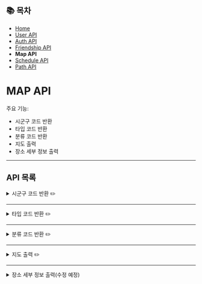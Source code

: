 ## 📚 목차
- [Home](../README.md)
- [User API](UserAPI.md)
- [Auth API](AuthAPI.md)
- [Friendship API](FriendshipAPI.md)
- **Map API**
- [Schedule API](ScheduleAPI.md)
- [Path API](PathAPI.md)

# MAP API
주요 기능:
- 시군구 코드 반환
- 타입 코드 반환
- 분류 코드 반환
- 지도 출력
- 장소 세부 정보 출력

---

## API 목록

<details>
<summary>시군구 코드 반환 ✏️</summary>

**GET** `/map/region`

> 시군구 코드를 반환합니다.

#### 요청 코드
```javascript
axios
    .get(`${API_BASE_URL}/map/region`)
```
#### 응답 바디
```json
[
  {
    "code": "1",
    "name": "강남구"
  },
  {
    "code": "2",
    "name": "강동구"
  },
  {
    "code": "3",
    "name": "강북구"
  },
  {
    "code": "4",
    "name": "강서구"
  }
]
```
</details>

---

<details>
<summary>타입 코드 반환 ✏️</summary>

**GET** `/map/type`

> 타입 코드를 반환합니다.

#### 요청 코드
```javascript
axios
    .get(`${API_BASE_URL}/map/type`)
```
#### 응답 바디
```json
[
  {
    "code": "1",
    "name": "관광지"
  },
  {
    "code": "2",
    "name": "문화시설"
  },
  {
    "code": "3",
    "name": "행사/공연/축제"
  },
  {
    "code": "4",
    "name": "레포츠"
  },
  {
    "code": "5",
    "name": "쇼핑"
  },
  {
    "code": "6",
    "name": "음식점"
  }
]
```
</details>

---

<details>
<summary>분류 코드 반환 ✏️</summary>

**GET** `/map/category`

> 대/중/소분류 코드를 반환합니다.  
> typeCode 파라미터는 필수 파라미터입니다.  
> cat1과 cat2를 파라미터에 포함시키지 않으면 typeCode에 맞는 대분류(cat1),  
> cat1만 파라미터에 포함시키면 typeCode에 맞는 중분류(cat2),  
> cat1과 cat2를 파라미터에 포함시키면 소분류(cat3)를 반환합니다.

#### 요청 코드 1
```javascript
axios
    .get(`${API_BASE_URL}/map/category?typeCode=1`)
```
#### 응답 바디 1
```json
[
  {
    "code": "A01",
    "name": "자연"
  },
  {
    "code": "A02",
    "name": "인문(문화/예술/역사)"
  }
]
```

#### 요청 코드 2
```javascript
axios
    .get(`${API_BASE_URL}/map/category?typeCode=1&cat1=A05&cat2=A0502`)
```
#### 응답 바디 2
```json
[
  {
    "code": "A05020100",
    "name": "한식"
  },
  {
    "code": "A05020200",
    "name": "서양식"
  },
  {
    "code": "A05020300",
    "name": "일식"
  },
  {
    "code": "A05020400",
    "name": "중식"
  },
  {
    "code": "A05020700",
    "name": "이색음식점"
  },
  {
    "code": "A05020900",
    "name": "카페/전통찻집"
  },
  {
    "code": "A05021000",
    "name": "클럽"
  }
]
```
</details>

---

<details>
<summary>지도 출력 ✏️</summary>

**GET** `/map`

> 사용자가 선택한 방법으로 주변의 장소를 조회합니다.  
> 파라미터 종류는 다음과 같습니다.  

| 파라미터        | 설명                                                  | 값 예시                                                                                        |
|-------------|-----------------------------------------------------|---------------------------------------------------------------------------------------------|
| search      | 장소 선택 방법                                            | area(지역구), location(위치), address(주소), middle-point(2)(중간지점)                                 |
| sort        | 정렬 방법                                               | title_asc(가나다순 오름차순 정렬), rating_asc(평점순 오름차순 정렬), user_ratings_total_dsc(총 평점 개수 내림차순 정렬) 등 |
| sigunguCode | 시군구 코드(search=area일 때만 필요)                          | 1(강남구), 2(강동구) 등                                                                            |
| latitude    | 위도(search=location일 때만 필요)                          | 37.6092635094031                                                                            |
| longitude   | 경도(search=location일 때만 필요)                          | 127.06471287129368                                                                          |
| address     | 주소(search=address, middle-point(2)일 때만 필요, 여러 개 가능) | 서울특별시 관악구 보라매로 62, 서울특별시 동대문구 답십리로56길 105 등                                                 |
| typeCode    | 타입 종류(필수X)                                          | 1(관광지), 2(문화시설), 3(행사/공연/축제), 4(레포츠), 5(쇼핑), 6(음식점)                                         |
| cat1        | 대분류(필수X)                                            | A05(음식)                                                                                     |
| cat2        | 중분류(필수X)                                            | A0502(음식점)                                                                                  |
| cat3        | 소분류(필수X)                                            | A05020900(카페/전통찻집)                                                                          |

### 1. 지역구를 기반으로 조회할 경우
#### 요청 코드 ✏️
```javascript
axios
    .get(`${API_BASE_URL}/map?search=area&sort=rating_dsc&sigunguCode=${sigunguCode}&theme=${theme}`)
```

#### 응답 바디 ✏️
```json
[
  {
    "addr": "서울특별시 강남구 압구정로42길 25-10 1~2층",
    "areaCode": "1",
    "sigunguCode": "1",
    "contentId": "2867691",
    "typeCode": "6",
    "cat1": "A05",
    "cat2": "A0502",
    "cat3": "A05020100",
    "firstImage": "http://tong.visitkorea.or.kr/cms/resource/81/2867681_image2_1.jpg",
    "firstImage2": "http://tong.visitkorea.or.kr/cms/resource/81/2867681_image3_1.jpg",
    "mapX": "127.0358085855",
    "mapY": "37.5270487520",
    "title": "우텐더",
    "rating": "4.5",
    "userRatingsTotal": "313"
  },
  {
    "addr": "서울특별시 강남구 도산대로45길 15 (신사동) 지하 1층",
    "areaCode": "1",
    "sigunguCode": "1",
    "contentId": "2870076",
    "typeCode": "6",
    "cat1": "A05",
    "cat2": "A0502",
    "cat3": "A05020200",
    "firstImage": "http://tong.visitkorea.or.kr/cms/resource/62/3096562_image2_1.jpg",
    "firstImage2": "http://tong.visitkorea.or.kr/cms/resource/62/3096562_image3_1.jpg",
    "mapX": "127.0351337538",
    "mapY": "37.5232825107",
    "title": "파시0914",
    "rating": "4.4",
    "userRatingsTotal": "75"
  }
]
```

### 2. 현재 위치를 기반으로 조회할 경우
#### 요청 코드 ✏️
```javascript
axios
    .get(`${API_BASE_URL}/map?search=location&sort=title_asc&latitude=${latitude}&longitude=${longitude}`)
```

#### 응답 바디 ✏️
```json
[
  {
    "addr": "중랑구 상봉로 131",
    "areaCode": "1",
    "sigunguCode": "25",
    "contentId": "google_ChIJrU-lPSy7fDUR6SoM24EYR40",
    "typeCode": "2",
    "cat1": "A02",
    "cat2": "A0202",
    "cat3": "A02020200",
    "firstImage": "https://lh3.googleusercontent.com/place-photos/AJnk2cwNU6qD0ikELv-0pzImIJMdDbfqjoc3iJuE4khvF6id9rw6PthEm8peVnwCzXjbdmIFUpU0XqYCa2_um7tE6WYRVgLa7c6Ry1lAjzhYbwuSgwQKt1QJ48Xyrqya7dNNLcEj6sD4D1_5kI8h=s1600-w800",
    "firstImage2": "https://lh3.googleusercontent.com/place-photos/AJnk2cwNU6qD0ikELv-0pzImIJMdDbfqjoc3iJuE4khvF6id9rw6PthEm8peVnwCzXjbdmIFUpU0XqYCa2_um7tE6WYRVgLa7c6Ry1lAjzhYbwuSgwQKt1QJ48Xyrqya7dNNLcEj6sD4D1_5kI8h=s1600-w200",
    "mapX": "127.0923835",
    "mapY": "37.5977689",
    "title": "CGV 상봉",
    "rating": "4.1",
    "userRatingsTotal": "2488"
  },
  {
    "addr": "서울특별시 강북구 월계로 173 (번동) 북서울꿈의숲",
    "areaCode": "1",
    "sigunguCode": "3",
    "contentId": "3114696",
    "typeCode": "3",
    "cat1": "A02",
    "cat2": "A0207",
    "cat3": "A02070200",
    "firstImage": "http://tong.visitkorea.or.kr/cms/resource/55/3487455_image2_1.jpg",
    "firstImage2": "http://tong.visitkorea.or.kr/cms/resource/55/3487455_image3_1.jpg",
    "mapX": "127.0445440464",
    "mapY": "37.6197242510",
    "title": "강북구 어린이날 대축제",
    "rating": "5.0",
    "userRatingsTotal": "2"
  }
]
```

### 3. 특정 주소를 기반으로 조회할 경우 ✏️
#### 요청 코드
```javascript
axios
    .get(`${API_BASE_URL}/map?search=address&sort=user_ratings_total_dsc&address=${address}`)
```

#### 응답 바디
```json
[
  {
    "addr": "서울특별시 동작구 장승배기로 94 (노량진동)",
    "areaCode": "1",
    "sigunguCode": "12",
    "contentId": "130770",
    "typeCode": "2",
    "cat1": "A02",
    "cat2": "A0206",
    "cat3": "A02060900",
    "firstImage": "http://tong.visitkorea.or.kr/cms/resource/53/3488953_image2_1.jpg",
    "firstImage2": "http://tong.visitkorea.or.kr/cms/resource/53/3488953_image3_1.jpg",
    "mapX": "126.9405206377",
    "mapY": "37.5059328296",
    "title": "서울특별시교육청 동작도서관",
    "rating": "4.4",
    "userRatingsTotal": "114"
  },
  {
    "addr": "서울특별시 영등포구 신길로 275 (영등포동)",
    "areaCode": "1",
    "sigunguCode": "20",
    "contentId": "1603237",
    "typeCode": "1",
    "cat1": "A02",
    "cat2": "A0202",
    "cat3": "A02020700",
    "firstImage": "http://tong.visitkorea.or.kr/cms/resource/51/1567951_image2_1.jpg",
    "firstImage2": "http://tong.visitkorea.or.kr/cms/resource/51/1567951_image3_1.jpg",
    "mapX": "126.9108425219",
    "mapY": "37.5153173200",
    "title": "영등포근린공원",
    "rating": "4.3",
    "userRatingsTotal": "10"
  }
]
```

### 4. 중간 위치를 기반으로 조회할 경우(좌표 평균 알고리즘 / 그라함 스캔(Graham Scan)과 무게 중심 알고리즘)
#### 요청 코드(좌표 평균 알고리즘) ✏️
```javascript
axios
    .get(`${API_BASE_URL}/map?search=middle-point&sort=rating_dsc&address=${address1}&address=${address2}&address=${address3}`)
```
#### 요청 코드(그라함 스캔(Graham Scan)과 무게 중심 알고리즘) ✏️
```javascript
axios
    .get(`${API_BASE_URL}/map?search=middle-point2&sort=rating_dsc&address=${address1}&address=${address2}&address=${address3}`)
```
※address 파라미터는 여러 개 가능합니다.

#### 응답 바디
```json
{
  "addresses": [
    "서울 동작구 보라매로5길 28",
    "서울특별시 은평구 통일로 684",
    "서울특별시 송파구 올림픽로 424"
  ],
  "coordinates": [
    {
      "x": "126.922659687269",
      "y": "37.4938817761934"
    },
    {
      "x": "126.934953878791",
      "y": "37.6094070491111"
    },
    {
      "x": "127.115517876627",
      "y": "37.5203396980951"
    }
  ],
  "middleX": "126.99104381422902",
  "middleY": "37.54120950779987",
  "list": [
    {
      "addr": "서울특별시 중구 회현동1가 100-115",
      "areaCode": "1",
      "sigunguCode": "24",
      "contentId": "129418",
      "typeCode": "1",
      "cat1": "A02",
      "cat2": "A0205",
      "cat3": "A02050400",
      "firstImage": "http://tong.visitkorea.or.kr/cms/resource/66/2947266_image2_1.jpg",
      "firstImage2": "http://tong.visitkorea.or.kr/cms/resource/66/2947266_image3_1.jpg",
      "mapX": "126.9798156648",
      "mapY": "37.5552528034",
      "title": "백범 김구 선생 동상",
      "rating": "4.9",
      "userRatingsTotal": "11"
    },
    {
      "addr": "서울특별시 중구 다산로 101-3 (신당동) ",
      "areaCode": "1",
      "sigunguCode": "24",
      "contentId": "3463600",
      "typeCode": "1",
      "cat1": "A02",
      "cat2": "A0203",
      "cat3": "A02030400",
      "firstImage": "http://tong.visitkorea.or.kr/cms/resource/64/3463464_image2_1.jpg",
      "firstImage2": "http://tong.visitkorea.or.kr/cms/resource/64/3463464_image3_1.jpg",
      "mapX": "127.0092047089",
      "mapY": "37.5533202222",
      "title": "춘풍양조장",
      "rating": "4.9",
      "userRatingsTotal": "33"
    }
  ]
}
```
</details>

---

<details>
<summary>장소 세부 정보 출력(수정 예정)</summary>

**GET** `/map/detail`

> 특정한 장소의 세부 정보를 출력합니다.

#### 요청 코드
```javascript
axios
    .get(`${API_BASE_URL}/map/detail?contentId=${contentId}`)
```

#### 응답 바디
```json
{
    "contentid": "2559938",
    "contenttypeid": "12",
    "createdtime": "20180907015112",
    "homepage": "",
    "modifiedtime": "20250327160800",
    "tel": "",
    "telname": "",
    "title": "브이알존 코엑스 직영점",
    "firstimage": "http://tong.visitkorea.or.kr/cms/resource/26/2559926_image2_1.jpg",
    "firstimage2": "http://tong.visitkorea.or.kr/cms/resource/26/2559926_image2_1.jpg",
    "addr": "서울특별시 강남구 봉은사로 524 (삼성동) 지하1층",
    "zipcode": "06164",
    "overview": "VRZONE은 단순히 360도로 보이는 가상현실체험을 제공하지 않고 VRZONE에서 직접 개발부터 유통하는 VR콘텐츠를 체험할 수 있다. 데드프리즌은 의문의 사고로 좀비들이 득실거리는 병원에서 탈출하는 FPS VR 콘텐츠이며, 퓨처스트라이크는 연구소에서 실험 중 사고로 돌연변이 곤충들이 탈출하여 도시가 황폐화되어 곤충들을 박멸하는 FPS VR 콘텐츠이다. 가디언 히어로즈는 지구를 침략하려는 외계인들과 싸워 이기는 FPS VR 콘텐츠이다. VR 라이더는 약 20여 가지의 VR 콘텐츠로 놀이기구를 탑승하는 VR체험 시뮬레이터다. 놀이기구를 VR로 재현함과 상상만 해왔던 장소를 탐험하는 상상 그 이상의 현실을 구현한다."
}
```
</details>